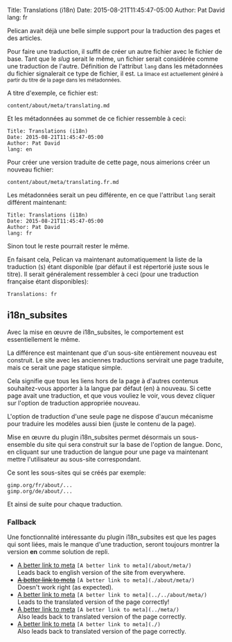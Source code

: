 Title: Translations (i18n)
Date: 2015-08-21T11:45:47-05:00
Author: Pat David
lang: fr 

Pelican avait déjà une belle simple support pour la traduction des pages et des articles.

Pour faire une traduction, il suffit de créer un autre fichier avec le fichier de base. Tant que le *slug* serait le même, un fichier serait considérée comme une traduction de l'autre. Définition de l'attribut `lang` dans les métadonnées du fichier signalerait ce type de fichier, il est.
<small>
La limace est actuellement généré à partir du titre de la page dans les métadonnées.
</small>

A titre d'exemple, ce fichier est:

    content/about/meta/translating.md

Et les métadonnées au sommet de ce fichier ressemble à ceci:

    Title: Translations (i18n)
    Date: 2015-08-21T11:45:47-05:00
    Author: Pat David
    lang: en

Pour créer une version traduite de cette page, nous aimerions créer un nouveau fichier:

    content/about/meta/translating.fr.md

Les métadonnées serait un peu différente, en ce que l'attribut `lang` serait différent maintenant:


    Title: Translations (i18n)
    Date: 2015-08-21T11:45:47-05:00
    Author: Pat David
    lang: fr

Sinon tout le reste pourrait rester le même.

En faisant cela, Pelican va maintenant automatiquement la liste de la traduction (s) étant disponible (par défaut il est répertorié juste sous le titre). Il serait généralement ressembler à ceci (pour une traduction française étant disponibles):

    Translations: fr


## i18n_subsites

Avec la mise en œuvre de i18n_subsites, le comportement est essentiellement le même.

La différence est maintenant que d'un sous-site entièrement nouveau est construit. Le site avec les anciennes traductions servirait une page traduite, mais ce serait une page statique simple.

Cela signifie que tous les liens hors de la page à d'autres contenus souhaitez-vous apporter à la langue par défaut (en) à nouveau. Si cette page avait une traduction, et que vous vouliez le voir, vous devez cliquer sur l'option de traduction appropriée nouveau.

L'option de traduction d'une seule page ne dispose d'aucun mécanisme pour traduire les modèles aussi bien (juste le contenu de la page).

Mise en œuvre du plugin i18n_subsites permet désormais un sous-ensemble du site qui sera construit sur la base de l'option de langue. Donc, en cliquant sur une traduction de langue pour une page va maintenant mettre l'utilisateur au sous-site correspondant.

Ce sont les sous-sites qui se créés par exemple:

    gimp.org/fr/about/...
    gimp.org/de/about/...

Et ainsi de suite pour chaque traduction.


### Fallback

Une fonctionnalité intéressante du plugin i18n_subsites est que les pages qui sont liées, mais le manque d'une traduction, seront toujours montrer la version **en** comme solution de repli.


* [A better link to meta](/about/meta/) `[A better link to meta](/about/meta/)`  
    Leads back to english version of the site from everywhere.
* [<del>A better link to meta</del>](./about/meta/) `[A better link to meta](./about/meta/)`  
    Doesn't work right (as expected).
* [A better link to meta](../../about/meta/) `[A better link to meta](../../about/meta/)`  
    Leads to the translated version of the page correctly!
* [A better link to meta](../meta/) `[A better link to meta](../meta/)`  
    Also leads back to translated version of the page correctly.
* [A better link to meta](./) `[A better link to meta](./)`  
    Also leads back to translated version of the page correctly.
